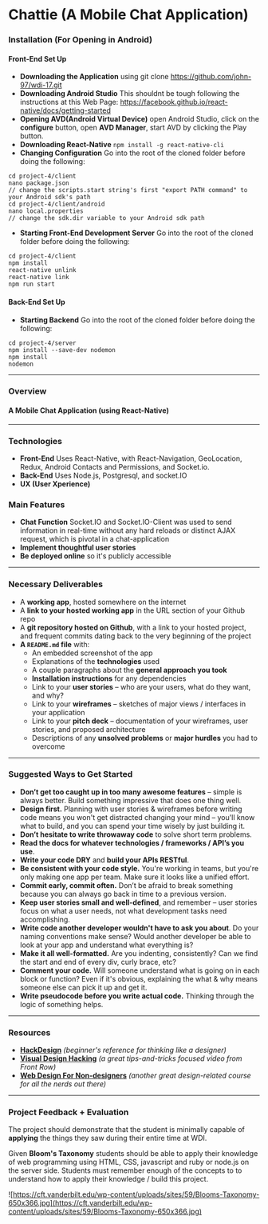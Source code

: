 # Chattie (A Mobile Chat Application)

### Installation (For Opening in Android)
#### Front-End Set Up
* **Downloading the Application** 
using git clone https://github.com/john-97/wdi-17.git
* **Downloading Android Studio** 
This shouldnt be tough following the instructions at this Web Page: https://facebook.github.io/react-native/docs/getting-started 
* **Opening AVD(Android Virtual Device)** 
open Android Studio, click on the **configure** button, open **AVD Manager**, start AVD by clicking the Play button.
* **Downloading React-Native** ```npm install -g react-native-cli```
* **Changing Configuration** 
Go into the root of the cloned folder before doing the following:
```
cd project-4/client
nano package.json
// change the scripts.start string's first "export PATH command" to your Android sdk's path
cd project-4/client/android
nano local.properties
// change the sdk.dir variable to your Android sdk path
```
* **Starting Front-End Development Server** 
Go into the root of the cloned folder before doing the following:
```
cd project-4/client
npm install
react-native unlink
react-native link
npm run start
```
#### Back-End Set Up
* **Starting Backend**
Go into the root of the cloned folder before doing the following:
```
cd project-4/server
npm install --save-dev nodemon
npm install
nodemon
```
---
### Overview
#### A Mobile Chat Application (using React-Native)
---

### Technologies
* **Front-End** Uses React-Native, with React-Navigation, GeoLocation, Redux, Android Contacts and Permissions, and Socket.io.
* **Back-End** Uses Node.js, Postgresql, and socket.IO
* **UX (User Xperience)** 

### Main Features
* **Chat Function** Socket.IO and Socket.IO-Client was used to send information in real-time without any hard reloads or distinct AJAX request, which is pivotal in a chat-application
* **Implement thoughtful user stories** 
* **Be deployed online** so it's publicly accessible

---

### Necessary Deliverables

* A **working app**, hosted somewhere on the internet
* A **link to your hosted working app** in the URL section of your Github repo
* A **git repository hosted on Github**, with a link to your hosted project, and frequent commits dating back to the very beginning of the project
* **A ``README.md`` file** with:
    * An embedded screenshot of the app
    * Explanations of the **technologies** used
    * A couple paragraphs about the **general approach you took**
    * **Installation instructions** for any dependencies
    * Link to your **user stories** – who are your users, what do they want, and why?
    * Link to your **wireframes** – sketches of major views / interfaces in your application
    * Link to your **pitch deck** – documentation of your wireframes, user stories, and proposed architecture
    * Descriptions of any **unsolved problems** or **major hurdles** you had to overcome

---

### Suggested Ways to Get Started

* **Don’t get too caught up in too many awesome features** – simple is always better. Build something impressive that does one thing well.
* **Design first.** Planning with user stories & wireframes before writing code means you won't get distracted changing your mind – you'll know what to build, and you can spend your time wisely by just building it.
* **Don’t hesitate to write throwaway code** to solve short term problems.
* **Read the docs for whatever technologies / frameworks / API’s you use**.
* **Write your code DRY** and **build your APIs RESTful**.
* **Be consistent with your code style.** You're working in teams, but you're only making one app per team. Make sure it looks like a unified effort.
* **Commit early, commit often.** Don’t be afraid to break something because you can always go back in time to a previous version.
* **Keep user stories small and well-defined**, and remember – user stories focus on what a user needs, not what development tasks need accomplishing.
* **Write code another developer wouldn't have to ask you about**. Do your naming conventions make sense? Would another developer be able to look at your app and understand what everything is?
* **Make it all well-formatted.** Are you indenting, consistently? Can we find the start and end of every div, curly brace, etc?
* **Comment your code.** Will someone understand what is going on in each block or function? Even if it's obvious, explaining the what & why means someone else can pick it up and get it.
* **Write pseudocode before you write actual code.** Thinking through the logic of something helps.

---

### Resources

* **[HackDesign](https://hackdesign.org/lessons)** _(beginner's reference for thinking like a designer)_
* **[Visual Design Hacking](https://generalassemb.ly/online/videos/visual-design-hacking)** _(a great tips-and-tricks focused video from Front Row)_
* **[Web Design For Non-designers](https://generalassemb.ly/online/videos/web-design-for-non-designers)** _(another great design-related course for all the nerds out there)_

---

### Project Feedback + Evaluation
The project should demonstrate that the student is minimally capable of __applying__ the things they saw during their entire time at WDI.

Given __Bloom's Taxonomy__ students should be able to apply their knowledge of web programming using HTML, CSS, javascript and ruby or node.js on the server side. Students must remember enough of the concepts to to understand how to apply their knowledge / build this project.

![https://cft.vanderbilt.edu/wp-content/uploads/sites/59/Blooms-Taxonomy-650x366.jpg](https://cft.vanderbilt.edu/wp-content/uploads/sites/59/Blooms-Taxonomy-650x366.jpg)

